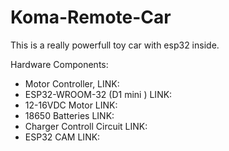 # Koma-Remote-Car
This is a really powerfull toy car with esp32 inside.

Hardware Components:
 - Motor Controller,         LINK: 
 - ESP32-WROOM-32 (D1 mini ) LINK:
 - 12-16VDC Motor            LINK:
 - 18650 Batteries           LINK:
 - Charger Controll Circuit  LINK:
 - ESP32 CAM                 LINK:
 
